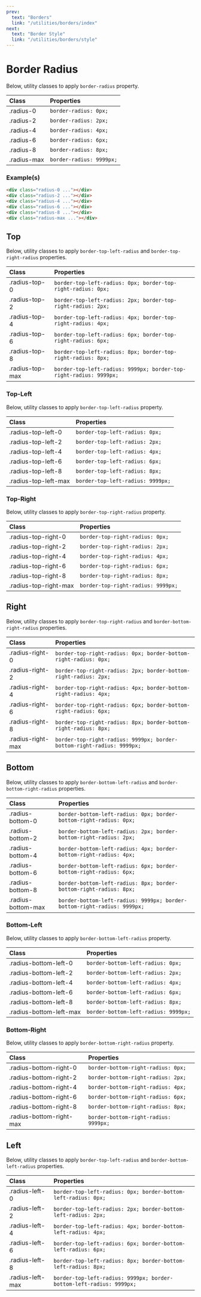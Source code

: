 ```yaml
---
prev:
  text: "Borders"
  link: "/utilities/borders/index"
next:
  text: "Border Style"
  link: "/utilities/borders/style"
---
```


# Border Radius

Below, utility classes to apply `border-radius` property.

| Class       | Properties               |
| :---------- | :----------------------- |
| .radius-0   | `border-radius: 0px;`    |
| .radius-2   | `border-radius: 2px;`    |
| .radius-4   | `border-radius: 4px;`    |
| .radius-6   | `border-radius: 6px;`    |
| .radius-8   | `border-radius: 8px;`    |
| .radius-max | `border-radius: 9999px;` |

### Example(s)

<div class="flex-row gap-x-2 radius-8 p-6 mt-8" style="background-color: var(--vp-c-bg-alt);">
  <div class="w-1/1 h-12 radius-0" style="background-color: var(--vp-c-brand-3);" />
  <div class="w-1/1 h-12 radius-2" style="background-color: var(--vp-c-brand-3);" />
  <div class="w-1/1 h-12 radius-4" style="background-color: var(--vp-c-brand-3);" />
  <div class="w-1/1 h-12 radius-6" style="background-color: var(--vp-c-brand-3);" />
  <div class="w-1/1 h-12 radius-8" style="background-color: var(--vp-c-brand-3);" />
  <div class="w-1/1 h-12 radius-max" style="background-color: var(--vp-c-brand-3);" />
</div>

```html
<div class="radius-0 ..."></div>
<div class="radius-2 ..."></div>
<div class="radius-4 ..."></div>
<div class="radius-6 ..."></div>
<div class="radius-8 ..."></div>
<div class="radius-max ..."></div>
```

## Top

Below, utility classes to apply `border-top-left-radius` and `border-top-right-radius` properties.

| Class           | Properties                                                         |
| :-------------- | :----------------------------------------------------------------- |
| .radius-top-0   | `border-top-left-radius: 0px; border-top-right-radius: 0px;`       |
| .radius-top-2   | `border-top-left-radius: 2px; border-top-right-radius: 2px;`       |
| .radius-top-4   | `border-top-left-radius: 4px; border-top-right-radius: 4px;`       |
| .radius-top-6   | `border-top-left-radius: 6px; border-top-right-radius: 6px;`       |
| .radius-top-8   | `border-top-left-radius: 8px; border-top-right-radius: 8px;`       |
| .radius-top-max | `border-top-left-radius: 9999px; border-top-right-radius: 9999px;` |

### Top-Left

Below, utility classes to apply `border-top-left-radius` property.

| Class                | Properties                        |
| :------------------- | :-------------------------------- |
| .radius-top-left-0   | `border-top-left-radius: 0px;`    |
| .radius-top-left-2   | `border-top-left-radius: 2px;`    |
| .radius-top-left-4   | `border-top-left-radius: 4px;`    |
| .radius-top-left-6   | `border-top-left-radius: 6px;`    |
| .radius-top-left-8   | `border-top-left-radius: 8px;`    |
| .radius-top-left-max | `border-top-left-radius: 9999px;` |

### Top-Right

Below, utility classes to apply `border-top-right-radius` property.

| Class                 | Properties                         |
| :-------------------- | :--------------------------------- |
| .radius-top-right-0   | `border-top-right-radius: 0px;`    |
| .radius-top-right-2   | `border-top-right-radius: 2px;`    |
| .radius-top-right-4   | `border-top-right-radius: 4px;`    |
| .radius-top-right-6   | `border-top-right-radius: 6px;`    |
| .radius-top-right-8   | `border-top-right-radius: 8px;`    |
| .radius-top-right-max | `border-top-right-radius: 9999px;` |

## Right

Below, utility classes to apply `border-top-right-radius` and `border-bottom-right-radius` properties.

| Class             | Properties                                                             |
| :---------------- | :--------------------------------------------------------------------- |
| .radius-right-0   | `border-top-right-radius: 0px; border-bottom-right-radius: 0px;`       |
| .radius-right-2   | `border-top-right-radius: 2px; border-bottom-right-radius: 2px;`       |
| .radius-right-4   | `border-top-right-radius: 4px; border-bottom-right-radius: 4px;`       |
| .radius-right-6   | `border-top-right-radius: 6px; border-bottom-right-radius: 6px;`       |
| .radius-right-8   | `border-top-right-radius: 8px; border-bottom-right-radius: 8px;`       |
| .radius-right-max | `border-top-right-radius: 9999px; border-bottom-right-radius: 9999px;` |

## Bottom

Below, utility classes to apply `border-bottom-left-radius` and `border-bottom-right-radius` properties.

| Class              | Properties                                                               |
| :----------------- | :----------------------------------------------------------------------- |
| .radius-bottom-0   | `border-bottom-left-radius: 0px; border-bottom-right-radius: 0px;`       |
| .radius-bottom-2   | `border-bottom-left-radius: 2px; border-bottom-right-radius: 2px;`       |
| .radius-bottom-4   | `border-bottom-left-radius: 4px; border-bottom-right-radius: 4px;`       |
| .radius-bottom-6   | `border-bottom-left-radius: 6px; border-bottom-right-radius: 6px;`       |
| .radius-bottom-8   | `border-bottom-left-radius: 8px; border-bottom-right-radius: 8px;`       |
| .radius-bottom-max | `border-bottom-left-radius: 9999px; border-bottom-right-radius: 9999px;` |

### Bottom-Left

Below, utility classes to apply `border-bottom-left-radius` property.

| Class                   | Properties                           |
| :---------------------- | :----------------------------------- |
| .radius-bottom-left-0   | `border-bottom-left-radius: 0px;`    |
| .radius-bottom-left-2   | `border-bottom-left-radius: 2px;`    |
| .radius-bottom-left-4   | `border-bottom-left-radius: 4px;`    |
| .radius-bottom-left-6   | `border-bottom-left-radius: 6px;`    |
| .radius-bottom-left-8   | `border-bottom-left-radius: 8px;`    |
| .radius-bottom-left-max | `border-bottom-left-radius: 9999px;` |

### Bottom-Right

Below, utility classes to apply `border-bottom-right-radius` property.

| Class                    | Properties                            |
| :----------------------- | :------------------------------------ |
| .radius-bottom-right-0   | `border-bottom-right-radius: 0px;`    |
| .radius-bottom-right-2   | `border-bottom-right-radius: 2px;`    |
| .radius-bottom-right-4   | `border-bottom-right-radius: 4px;`    |
| .radius-bottom-right-6   | `border-bottom-right-radius: 6px;`    |
| .radius-bottom-right-8   | `border-bottom-right-radius: 8px;`    |
| .radius-bottom-right-max | `border-bottom-right-radius: 9999px;` |

## Left

Below, utility classes to apply `border-top-left-radius` and `border-bottom-left-radius` properties.

| Class            | Properties                                                           |
| :--------------- | :------------------------------------------------------------------- |
| .radius-left-0   | `border-top-left-radius: 0px; border-bottom-left-radius: 0px;`       |
| .radius-left-2   | `border-top-left-radius: 2px; border-bottom-left-radius: 2px;`       |
| .radius-left-4   | `border-top-left-radius: 4px; border-bottom-left-radius: 4px;`       |
| .radius-left-6   | `border-top-left-radius: 6px; border-bottom-left-radius: 6px;`       |
| .radius-left-8   | `border-top-left-radius: 8px; border-bottom-left-radius: 8px;`       |
| .radius-left-max | `border-top-left-radius: 9999px; border-bottom-left-radius: 9999px;` |
